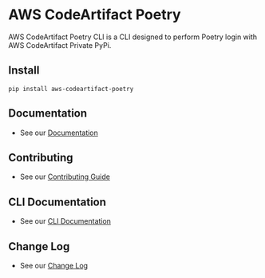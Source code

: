 # AWS CodeArtifact Poetry

AWS CodeArtifact Poetry CLI is a CLI designed to perform Poetry login with AWS CodeArtifact Private PyPi.

## Install

`pip install aws-codeartifact-poetry`

## Documentation

- See our [Documentation](https://aws-codeartifact-poetry.readthedocs.io/)

## Contributing

- See our [Contributing Guide](CONTRIBUTING.md)

## CLI Documentation

- See our [CLI Documentation](docs/CLI.md)

## Change Log

- See our [Change Log](CHANGELOG.md)
